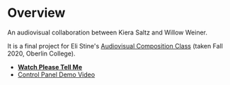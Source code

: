 # Overview 

An audiovisual collaboration between Kiera Saltz and Willow Weiner.

It is a final project for Eli Stine's [Audiovisual Composition Class](https://timara.net/avc) (taken Fall 2020, Oberlin College).

- **[Watch Please Tell Me](https://drive.google.com/file/d/1CyMVggnYLV--aeswafmJ41rhRoKOYIuL/view?usp=sharing)**
- [Control Panel Demo Video](https://drive.google.com/file/d/1AgvlMMI4OiI-PPSeKLHizHjccXx7ZuhZ/view?usp=sharing)
